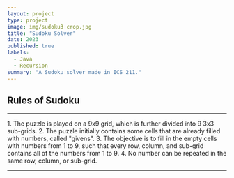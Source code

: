 ```yaml
---
layout: project
type: project
image: img/sudoku3 crop.jpg
title: "Sudoku Solver"
date: 2023
published: true
labels:
  - Java
  - Recursion
summary: "A Sudoku solver made in ICS 211."
---
```

## Rules of Sudoku 
<hr>
1. The puzzle is played on a 9x9 grid, which is further divided into 9 3x3 sub-grids.
2. The puzzle initially contains some cells that are already filled with numbers, called "givens".
3. The objective is to fill in the empty cells with numbers from 1 to 9, such that every row, column, and sub-grid contains all of the numbers from 1 to 9.
4. No number can be repeated in the same row, column, or sub-grid.
<hr>
